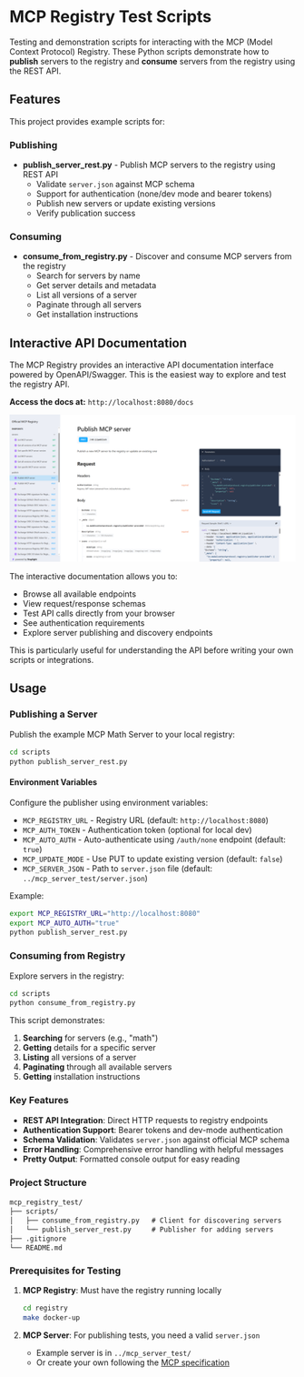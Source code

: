 # MCP Registry Test Scripts

Testing and demonstration scripts for interacting with the MCP (Model Context Protocol) Registry. These Python scripts demonstrate how to **publish** servers to the registry and **consume** servers from the registry using the REST API.

## Features

This project provides example scripts for:

### Publishing
- **publish_server_rest.py** - Publish MCP servers to the registry using REST API
  - Validate `server.json` against MCP schema
  - Support for authentication (none/dev mode and bearer tokens)
  - Publish new servers or update existing versions
  - Verify publication success

### Consuming
- **consume_from_registry.py** - Discover and consume MCP servers from the registry
  - Search for servers by name
  - Get server details and metadata
  - List all versions of a server
  - Paginate through all servers
  - Get installation instructions

## Interactive API Documentation

The MCP Registry provides an interactive API documentation interface powered by OpenAPI/Swagger. This is the easiest way to explore and test the registry API.

**Access the docs at:** `http://localhost:8080/docs`

![Registry API Documentation](docs.png)

The interactive documentation allows you to:
- Browse all available endpoints
- View request/response schemas
- Test API calls directly from your browser
- See authentication requirements
- Explore server publishing and discovery endpoints

This is particularly useful for understanding the API before writing your own scripts or integrations.

## Usage

### Publishing a Server

Publish the example MCP Math Server to your local registry:

```bash
cd scripts
python publish_server_rest.py
```

#### Environment Variables

Configure the publisher using environment variables:

- `MCP_REGISTRY_URL` - Registry URL (default: `http://localhost:8080`)
- `MCP_AUTH_TOKEN` - Authentication token (optional for local dev)
- `MCP_AUTO_AUTH` - Auto-authenticate using `/auth/none` endpoint (default: `true`)
- `MCP_UPDATE_MODE` - Use PUT to update existing version (default: `false`)
- `MCP_SERVER_JSON` - Path to `server.json` file (default: `../mcp_server_test/server.json`)

Example:
```bash
export MCP_REGISTRY_URL="http://localhost:8080"
export MCP_AUTO_AUTH="true"
python publish_server_rest.py
```

### Consuming from Registry

Explore servers in the registry:

```bash
cd scripts
python consume_from_registry.py
```

This script demonstrates:
1. **Searching** for servers (e.g., "math")
2. **Getting** details for a specific server
3. **Listing** all versions of a server
4. **Paginating** through all available servers
5. **Getting** installation instructions

### Key Features

- **REST API Integration**: Direct HTTP requests to registry endpoints
- **Authentication Support**: Bearer tokens and dev-mode authentication
- **Schema Validation**: Validates `server.json` against official MCP schema
- **Error Handling**: Comprehensive error handling with helpful messages
- **Pretty Output**: Formatted console output for easy reading

### Project Structure

```
mcp_registry_test/
├── scripts/
│   ├── consume_from_registry.py   # Client for discovering servers
│   └── publish_server_rest.py     # Publisher for adding servers
├── .gitignore
└── README.md
```

### Prerequisites for Testing

1. **MCP Registry**: Must have the registry running locally
   ```bash
   cd registry
   make docker-up
   ```

2. **MCP Server**: For publishing tests, you need a valid `server.json`
   - Example server is in `../mcp_server_test/`
   - Or create your own following the [MCP specification](https://modelcontextprotocol.io)